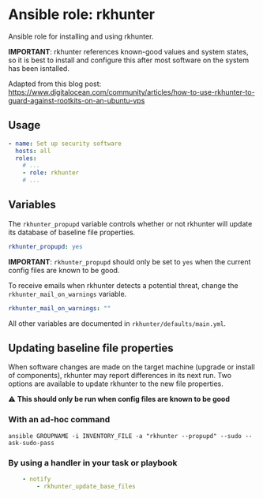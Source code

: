 # Ansible role: rkhunter

Ansible role for installing and using rkhunter.

**IMPORTANT**: rkhunter references known-good values and system states, so it is best to install and configure this after most software on the system has been isntalled.

Adapted from this blog post: https://www.digitalocean.com/community/articles/how-to-use-rkhunter-to-guard-against-rootkits-on-an-ubuntu-vps

## Usage


```yaml
- name: Set up security software
  hosts: all
  roles:
    # ...
    - role: rkhunter
    # ...
```

## Variables

The `rkhunter_propupd` variable controls whether or not rkhunter will update its database of baseline file properties. 

```yaml
rkhunter_propupd: yes
```

**IMPORTANT**: `rkhunter_propupd` should only be set to `yes` when the current config files are known to be good.

To receive emails when rkhunter detects a potential threat, change the `rkhunter_mail_on_warnings` variable.

```yaml
rkhunter_mail_on_warnings: ""
```

All other variables are documented in `rkhunter/defaults/main.yml`.


## Updating baseline file properties
When software changes are made on the target machine (upgrade or install of components), rkhunter may report differences in its next run. Two options are available to update rkhunter to the new file properties.

:warning: **This should only be run when config files are known to be good**
### With an ad-hoc command

```
ansible GROUPNAME -i INVENTORY_FILE -a "rkhunter --propupd" --sudo --ask-sudo-pass
```
### By using a handler in your task or playbook
```yaml
    - notify
        - rkhunter_update_base_files
```